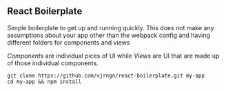 ## React Boilerplate
Simple boilerplate to get up and running quickly. This does not make any assumptions about your app
other than the webpack config and having different folders for components and views

*Components* are individual pices of UI while *Views* are UI that are made up of those individual components.

    git clone https://github.com/vjrngn/react-boilerplate.git my-app
    cd my-app && npm install

